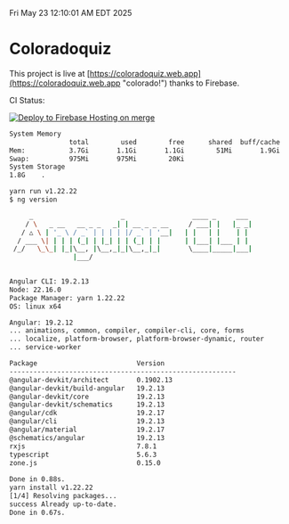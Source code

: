 Fri May 23 12:10:01 AM EDT 2025

# Coloradoquiz


This project is live at [https://coloradoquiz.web.app](https://coloradoquiz.web.app "colorado!") thanks to Firebase.

CI Status: 

[![Deploy to Firebase Hosting on merge](https://github.com/teamkushal/coloradoquiz/actions/workflows/firebase-hosting-merge.yml/badge.svg)](https://github.com/teamkushal/coloradoquiz/actions/workflows/firebase-hosting-merge.yml)

```bash
System Memory
               total        used        free      shared  buff/cache   available
Mem:           3.7Gi       1.1Gi       1.1Gi        51Mi       1.9Gi       2.7Gi
Swap:          975Mi       975Mi        20Ki
System Storage
1.8G	.
```
```bash
yarn run v1.22.22
$ ng version

     _                      _                 ____ _     ___
    / \   _ __   __ _ _   _| | __ _ _ __     / ___| |   |_ _|
   / △ \ | '_ \ / _` | | | | |/ _` | '__|   | |   | |    | |
  / ___ \| | | | (_| | |_| | | (_| | |      | |___| |___ | |
 /_/   \_\_| |_|\__, |\__,_|_|\__,_|_|       \____|_____|___|
                |___/
    

Angular CLI: 19.2.13
Node: 22.16.0
Package Manager: yarn 1.22.22
OS: linux x64

Angular: 19.2.12
... animations, common, compiler, compiler-cli, core, forms
... localize, platform-browser, platform-browser-dynamic, router
... service-worker

Package                         Version
---------------------------------------------------------
@angular-devkit/architect       0.1902.13
@angular-devkit/build-angular   19.2.13
@angular-devkit/core            19.2.13
@angular-devkit/schematics      19.2.13
@angular/cdk                    19.2.17
@angular/cli                    19.2.13
@angular/material               19.2.17
@schematics/angular             19.2.13
rxjs                            7.8.1
typescript                      5.6.3
zone.js                         0.15.0
    
Done in 0.88s.
yarn install v1.22.22
[1/4] Resolving packages...
success Already up-to-date.
Done in 0.67s.
```
